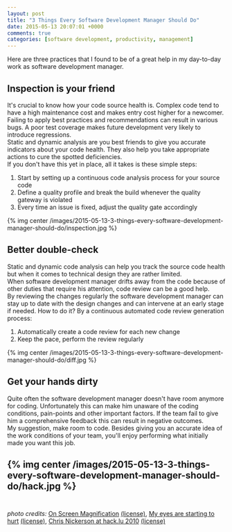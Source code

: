 ```yaml
---
layout: post
title: "3 Things Every Software Development Manager Should Do"
date: 2015-05-13 20:07:01 +0000
comments: true
categories: [software development, productivity, management]
---
```

Here are three practices that I found to be of a great help in my day-to-day work as software development manager.

<!-- more -->  

## Inspection is your friend ##
It's crucial to know how your code source health is.
Complex code tend to have a high maintenance cost and makes entry cost higher for a newcomer. Failing to apply best practices and recommendations can result in various bugs. A poor test coverage makes future development very likely to introduce regressions.  
Static and dynamic analysis are you best friends to give you accurate indicators about your code health. They also help you take appropriate actions to cure the spotted deficiencies.  
If you don't have this yet in place, all it takes is these simple steps:  
1. Start by setting up a continuous code analysis process for your source code  
2. Define a quality profile and break the build whenever the quality gateway is violated  
3. Every time an issue is fixed, adjust the quality gate accordingly

{% img center /images/2015-05-13-3-things-every-software-development-manager-should-do/inspection.jpg %}
  
 
## Better double-check ##
Static and dynamic code analysis can help you track the source code health but when it comes to technical design they are rather limited.  
When software development manager drifts away from the code because of other duties that require his attention, code review can be a good help.  
By reviewing the changes regularly the software development manager can stay up to date with the design changes and can intervene at an early stage if needed.
How to do it? By a continuous automated code review generation process:  
1. Automatically create a code review for each new change  
2. Keep the pace, perform the review regularly   

{% img center /images/2015-05-13-3-things-every-software-development-manager-should-do/diff.jpg %}
  

## Get your hands dirty ##
Quite often the software development manager doesn't have room anymore for coding. Unfortunately this can make him unaware of the coding conditions, pain-points and other important factors. If the team fail to give him a comprehensive feedback this can result in negative outcomes.   
My suggestion, make room to code. Besides giving you an accurate idea of the work conditions of your team, you'll enjoy performing what initially made you want this job.  

{% img center /images/2015-05-13-3-things-every-software-development-manager-should-do/hack.jpg %}    
<br>
----------
*photo credits:* <a href="https://www.flickr.com/photos/dumindaxsb/2873528646" title="On Screen Magnification by Duminda Jayasena, sur Flickr">On Screen Magnification</a> <a href="https://creativecommons.org/licenses/by/2.0/">(license)</a>, <a href="https://www.flickr.com/photos/jblyberg/3942639156" title="My eyes are starting to hurt by John Blyberg, sur Flickr">My eyes are starting to hurt</a> <a href="https://creativecommons.org/licenses/by/2.0/">(license)</a>, <a href="https://www.flickr.com/photos/adulau/5136853276" title="Chris Nickerson at hack.lu 2010 by Alexandre Dulaunoy, sur Flickr">Chris Nickerson at hack.lu 2010</a> <a href="https://creativecommons.org/licenses/by-sa/2.0/">(license)</a>  
